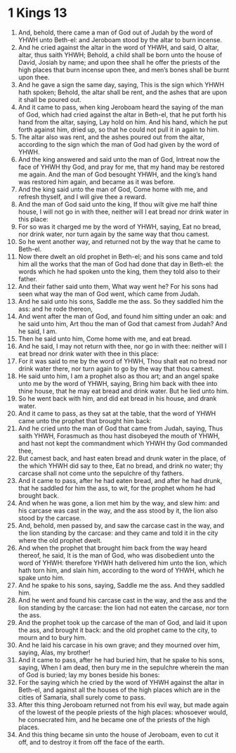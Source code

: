 ﻿# 1 Kings 13
1. And, behold, there came a man of God out of Judah by the word of YHWH unto Beth-el: and Jeroboam stood by the altar to burn incense. 
2. And he cried against the altar in the word of YHWH, and said, O altar, altar, thus saith YHWH; Behold, a child shall be born unto the house of David, Josiah by name; and upon thee shall he offer the priests of the high places that burn incense upon thee, and men’s bones shall be burnt upon thee. 
3. And he gave a sign the same day, saying, This is the sign which YHWH hath spoken; Behold, the altar shall be rent, and the ashes that are upon it shall be poured out. 
4. And it came to pass, when king Jeroboam heard the saying of the man of God, which had cried against the altar in Beth-el, that he put forth his hand from the altar, saying, Lay hold on him. And his hand, which he put forth against him, dried up, so that he could not pull it in again to him. 
5. The altar also was rent, and the ashes poured out from the altar, according to the sign which the man of God had given by the word of YHWH. 
6. And the king answered and said unto the man of God, Intreat now the face of YHWH thy God, and pray for me, that my hand may be restored me again. And the man of God besought YHWH, and the king’s hand was restored him again, and became as it was before. 
7. And the king said unto the man of God, Come home with me, and refresh thyself, and I will give thee a reward. 
8. And the man of God said unto the king, If thou wilt give me half thine house, I will not go in with thee, neither will I eat bread nor drink water in this place: 
9. For so was it charged me by the word of YHWH, saying, Eat no bread, nor drink water, nor turn again by the same way that thou camest. 
10. So he went another way, and returned not by the way that he came to Beth-el. 
11.  Now there dwelt an old prophet in Beth-el; and his sons came and told him all the works that the man of God had done that day in Beth-el: the words which he had spoken unto the king, them they told also to their father. 
12. And their father said unto them, What way went he? For his sons had seen what way the man of God went, which came from Judah. 
13. And he said unto his sons, Saddle me the ass. So they saddled him the ass: and he rode thereon, 
14. And went after the man of God, and found him sitting under an oak: and he said unto him, Art thou the man of God that camest from Judah? And he said, I am. 
15. Then he said unto him, Come home with me, and eat bread. 
16. And he said, I may not return with thee, nor go in with thee: neither will I eat bread nor drink water with thee in this place: 
17. For it was said to me by the word of YHWH, Thou shalt eat no bread nor drink water there, nor turn again to go by the way that thou camest. 
18. He said unto him, I am a prophet also as thou art; and an angel spake unto me by the word of YHWH, saying, Bring him back with thee into thine house, that he may eat bread and drink water. But he lied unto him. 
19. So he went back with him, and did eat bread in his house, and drank water. 
20.  And it came to pass, as they sat at the table, that the word of YHWH came unto the prophet that brought him back: 
21. And he cried unto the man of God that came from Judah, saying, Thus saith YHWH, Forasmuch as thou hast disobeyed the mouth of YHWH, and hast not kept the commandment which YHWH thy God commanded thee, 
22. But camest back, and hast eaten bread and drunk water in the place, of the which YHWH did say to thee, Eat no bread, and drink no water; thy carcase shall not come unto the sepulchre of thy fathers. 
23.  And it came to pass, after he had eaten bread, and after he had drunk, that he saddled for him the ass, to wit, for the prophet whom he had brought back. 
24. And when he was gone, a lion met him by the way, and slew him: and his carcase was cast in the way, and the ass stood by it, the lion also stood by the carcase. 
25. And, behold, men passed by, and saw the carcase cast in the way, and the lion standing by the carcase: and they came and told it in the city where the old prophet dwelt. 
26. And when the prophet that brought him back from the way heard thereof, he said, It is the man of God, who was disobedient unto the word of YHWH: therefore YHWH hath delivered him unto the lion, which hath torn him, and slain him, according to the word of YHWH, which he spake unto him. 
27. And he spake to his sons, saying, Saddle me the ass. And they saddled him. 
28. And he went and found his carcase cast in the way, and the ass and the lion standing by the carcase: the lion had not eaten the carcase, nor torn the ass. 
29. And the prophet took up the carcase of the man of God, and laid it upon the ass, and brought it back: and the old prophet came to the city, to mourn and to bury him. 
30. And he laid his carcase in his own grave; and they mourned over him, saying, Alas, my brother! 
31. And it came to pass, after he had buried him, that he spake to his sons, saying, When I am dead, then bury me in the sepulchre wherein the man of God is buried; lay my bones beside his bones: 
32. For the saying which he cried by the word of YHWH against the altar in Beth-el, and against all the houses of the high places which are in the cities of Samaria, shall surely come to pass. 
33.  After this thing Jeroboam returned not from his evil way, but made again of the lowest of the people priests of the high places: whosoever would, he consecrated him, and he became one of the priests of the high places. 
34. And this thing became sin unto the house of Jeroboam, even to cut it off, and to destroy it from off the face of the earth. 
